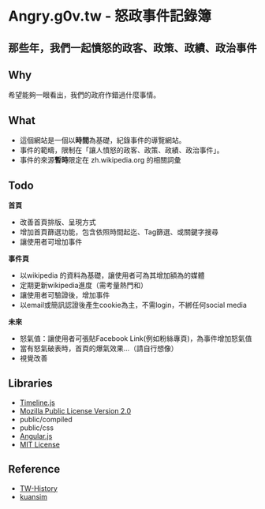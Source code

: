 Angry.g0v.tw - 怒政事件記錄簿
==========================
那些年，我們一起憤怒的政客、政策、政績、政治事件
---------------------------------------

Why
---
希望能夠一眼看出，我們的政府作錯過什麼事情。

What
----
 - 這個網站是一個以**時間**為基礎，紀錄事件的導覽網站。
 - 事件的範疇，限制在「讓人憤怒的政客、政策、政績、政治事件」。
 - 事件的來源**暫時**限定在 zh.wikipedia.org 的相關詞彙

Todo
----

**首頁**

 - 改善首頁排版、呈現方式
 - 增加首頁篩選功能，包含依照時間起迄、Tag篩選、或關鍵字搜尋
 - 讓使用者可增加事件

**事件頁**

 - 以wikipedia 的資料為基礎，讓使用者可為其增加額為的媒體
 - 定期更新wikipedia進度（需考量熱門和）
 - 讓使用者可驗證後，增加事件
  - 以email或簡訊認證後產生cookie為主，不需login，不綁任何social media

**未來**

 - 怒氣值：讓使用者可張貼Facebook Link(例如粉絲專頁)，為事件增加怒氣值
 - 當有怒氣破表時，首頁的爆氣效果...（請自行想像）
 - 視覺改善

Libraries
---------------
 - [Timeline.js](http://timeline.verite.co/)
  - [Mozilla Public License Version 2.0](https://raw.github.com/VeriteCo/TimelineJS/master/LICENSE)
  - public/compiled
  - public/css
 - [Angular.js](http://angularjs.org/)
  - [MIT License](https://github.com/angular/angular.js/blob/master/LICENSE)

Reference
---------
 - [TW-History](https://github.com/g0v/TW-history)
 - [kuansim](https://github.com/g0v/kuansim)

